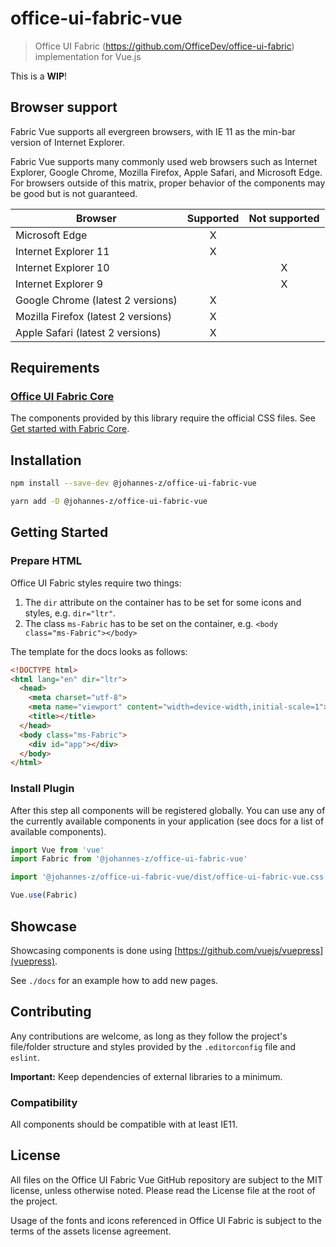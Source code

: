 # office-ui-fabric-vue

> Office UI Fabric (https://github.com/OfficeDev/office-ui-fabric)
> implementation for Vue.js

This is a **WIP**!

## Browser support

Fabric Vue supports all evergreen browsers, with IE 11 as the min-bar version of
Internet Explorer.

Fabric Vue supports many commonly used web browsers such as Internet Explorer,
Google Chrome, Mozilla Firefox, Apple Safari, and Microsoft Edge. For browsers
outside of this matrix, proper behavior of the components may be good but is not
guaranteed.

| Browser                             | Supported | Not supported |
|-------------------------------------|:---------:|:-------------:|
| Microsoft Edge                      |     X     |               |
| Internet Explorer 11                |     X     |               |
| Internet Explorer 10                |           |       X       |
| Internet Explorer 9                 |           |       X       |
| Google Chrome (latest 2 versions)   |     X     |               |
| Mozilla Firefox (latest 2 versions) |     X     |               |
| Apple Safari (latest 2 versions)    |     X     |               |

## Requirements

### [Office UI Fabric Core](https://github.com/OfficeDev/office-ui-fabric-core)

The components provided by this library require the official CSS files. See [Get
started with Fabric
Core](https://developer.microsoft.com/en-us/fabric#/get-started).

## Installation

```sh
npm install --save-dev @johannes-z/office-ui-fabric-vue
```

```sh
yarn add -D @johannes-z/office-ui-fabric-vue
```

## Getting Started

### Prepare HTML

Office UI Fabric styles require two things:

1. The `dir` attribute on the container has to be set for some icons and styles,
   e.g. `dir="ltr"`.
2. The class `ms-Fabric` has to be set on the container, e.g. `<body
   class="ms-Fabric"></body>`

The template for the docs looks as follows:

```html
<!DOCTYPE html>
<html lang="en" dir="ltr">
  <head>
    <meta charset="utf-8">
    <meta name="viewport" content="width=device-width,initial-scale=1">
    <title></title>
  </head>
  <body class="ms-Fabric">
    <div id="app"></div>
  </body>
</html>
```

### Install Plugin

After this step all components will be registered globally. You can use any of
the currently available components in your application (see docs for a list of
available components).

```js
import Vue from 'vue'
import Fabric from '@johannes-z/office-ui-fabric-vue'

import '@johannes-z/office-ui-fabric-vue/dist/office-ui-fabric-vue.css'

Vue.use(Fabric)
```

## Showcase

Showcasing components is done using [https://github.com/vuejs/vuepress](vuepress).

See `./docs` for an example how to add new pages.

## Contributing

Any contributions are welcome, as long as they follow the project's file/folder
structure and styles provided by the `.editorconfig` file and `eslint`.

**Important:** Keep dependencies of external libraries to a minimum.

### Compatibility

All components should be compatible with at least IE11.

## License

All files on the Office UI Fabric Vue GitHub repository are subject to the MIT
license, unless otherwise noted. Please read the License file at the root of the
project.

Usage of the fonts and icons referenced in Office UI Fabric is subject to the
terms of the assets license agreement.